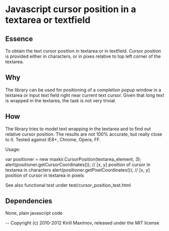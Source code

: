 Javascript cursor position in a textarea or textfield
=====================================================

Essence
-------
  To obtain the text cursor position in textarea or in textfield.
  Cursor position is provided either in characters, or in pixes relative to top left corner of the textarea.

Why
---
  The library can be used for positioning of a completion popup window in a textarea or input text field right
  near current text cursor. Given that long text is wrapped in the textarea, the task is not very trivial.

How
---
  The library tries to model text wrapping in the textarea and to find out relative cursor position.
  The results are not 100% accurate, but really close to it. Tested against IE8+, Chrome, Opera, FF.

  Usage:

  var positioner = new maxkir.CursorPosition(textarea_element, 3);
  alert(positioner.getCursorCoordinates());  // [x, y] position of cursor in textarea in characters
  alert(positioner.getPixelCoordinates());   // [x, y] position of cursor in textarea in pixels
    
  See also functional test under test/cursor_position_test.html

Dependencies
------------
  None, plain javascript code


--
Copyright (c) 2010-2012 Kirill Maximov, released under the MIT license

